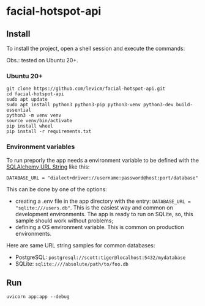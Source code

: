 # facial-hotspot-api
## Install
To install the project, open a shell session and execute the commands:

Obs.: tested on Ubuntu 20+.
### Ubuntu 20+
```shell
git clone https://github.com/levicm/facial-hotspot-api.git
cd facial-hotspot-api
sudo apt update
sudo apt install python3 python3-pip python3-venv python3-dev build-essential
python3 -m venv venv
source venv/bin/activate
pip install wheel
pip install -r requirements.txt
```
### Environment variables
To run preporly the app needs a environment variable to be defined with the [SQLAlchemy URL String](https://docs.sqlalchemy.org/en/14/core/engines.html#database-urls) like this:
```
DATABASE_URL = "dialect+driver://username:password@host:port/database"
```
This can be done by one of the options:
* creating a .env file in the app directory with the entry: ```DATABASE_URL = "sqlite:///users.db"```. This is the easiest way and common on development environments. The app is ready to run on SQLite, so, this sample should work without problems;
* defining a OS environment variable. This is common on production environments.

Here are same URL string samples for common databases:
* PostgreSQL: ```postgresql://scott:tiger@localhost:5432/mydatabase```
* SQLite: ```sqlite:////absolute/path/to/foo.db```

## Run

```shell
uvicorn app:app --debug
```
